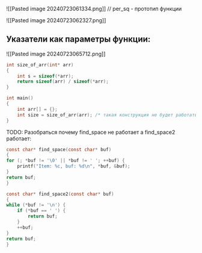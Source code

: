 ![[Pasted image 20240723061334.png]]
// per_sq - прототип функции 

![[Pasted image 20240723062327.png]]

## Указатели как параметры функции: 
![[Pasted image 20240723065712.png]]

```C
int size_of_arr(int* arr)
{
	int s = sizeof(*arr);
	return sizeof(arr) / sizeof(*arr);
}

int main()
{
	int arr[] = {}; 
	int size = size_of_arr(arr); /* такая конструкция не будет работать, так как функция size_of_arr которая принимает указатель int но при этом этот указатель не являеться массивом(с чисто технической точки зрения) это как бы так как в функцию size_of_arr мы передаем не саму область непрерывной памяти а указатель на первый элемент этой самой непрерывной области памяти, ведь arr это есть ничто иное как указатель на первый элемент непрерывной области памяти */ 
}
```

TODO: Разобраться почему find_space не работает а find_space2 работает: 
```C
const char* find_space(const char* buf)
{
for (; *buf != '\0' || *buf != ' '; ++buf) {
	printf("Item: %c, buf: %d\n", *buf, &buf);
}
return buf;
}

const char* find_space2(const char* buf)
{
while (*buf != '\n') {
	if (*buf == ' ') {
		return buf;
	}
	++buf;
}
return buf;
}
```

